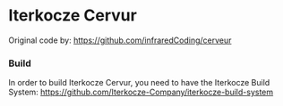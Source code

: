 # Iterkocze Cervur
 
Original code by: https://github.com/infraredCoding/cerveur

### Build
In order to build Iterkocze Cervur, you need to have the Iterkocze Build System: https://github.com/Iterkocze-Company/iterkocze-build-system
